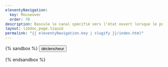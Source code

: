 ```yaml
---
eleventyNavigation:
  key: Mouseover
  order: 70
description: Bascule le canal spécifié vers l’état ouvert lorsque le pointeur entre dans la zone d’un déclencheur et vers l’état fermé quand il en sort
layout: libdoc_page.liquid
permalink: "{{ eleventyNavigation.key | slugify }}/index.html"
---
```

{% sandbox %}
<button c-toggle="ex1" data-event="mouseover">déclencheur</button>
<p c-toggle-name="ex1"
    class="d-none"
    data-opened-state-class="p-6 bc-support-success c-support-success">
    Je suis la cible cToggle câblée sur le canal "ex1". Avec <br><code>data-event="mouseover"</code> <br>Je bascule vers l'état ouvert lorsque le pointeur entre dans la zone d'un déclencheur et vers l'état fermé quand il en sort.
</p>
<script src="/assets/c-toggle.js"></script>
<!-- DEMO UNIQUEMENT -->
<style>
    .d-none {
        display: none
    }
    .p-6 {
        padding: 1em;
    }
    .bc-support-success {
        background-color: yellowgreen;
    }
    .c-support-success {
        color: darkgreen;
    }
    body {
        font-family: -apple-system, BlinkMacSystemFont, avenir next, avenir, segoe ui, helvetica neue, Cantarell, Ubuntu, roboto, noto, helvetica, arial, sans-serif; 
        line-height: 1.5em;
    }
    code {
        font-family: Menlo, Consolas, Monaco, Liberation Mono, Lucida Console, monospace;
        color: #444;
        padding: 0em 0.3em;
        background-color: rgba(255,255,255,0.3);
    }
</style>
{% endsandbox %}